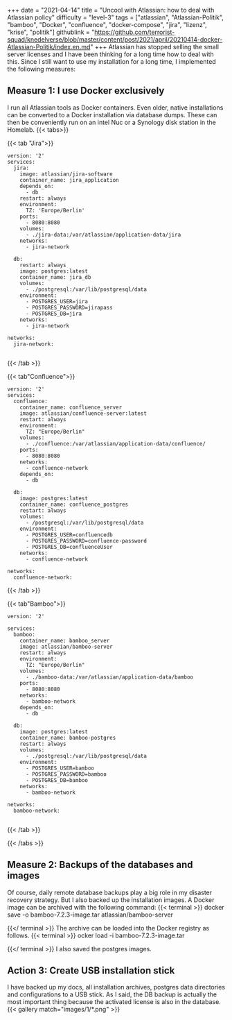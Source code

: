 +++
date = "2021-04-14"
title = "Uncool with Atlassian: how to deal with Atlassian policy"
difficulty = "level-3"
tags = ["atlassian", "Atlassian-Politik", "bamboo", "Docker", "confluence", "docker-compose", "jira", "lizenz", "krise", "politik"]
githublink = "https://github.com/terrorist-squad/knedelverse/blob/master/content/post/2021/april/20210414-docker-Atlassian-Politik/index.en.md"
+++
Atlassian has stopped selling the small server licenses and I have been thinking for a long time how to deal with this. Since I still want to use my installation for a long time, I implemented the following measures:
## Measure 1: I use Docker exclusively
I run all Atlassian tools as Docker containers. Even older, native installations can be converted to a Docker installation via database dumps. These can then be conveniently run on an intel Nuc or a Synology disk station in the Homelab.
{{< tabs>}}


{{< tab "Jira">}}


```
version: '2'
services:
  jira:
    image: atlassian/jira-software
    container_name: jira_application
    depends_on:
      - db
    restart: always
    environment:
      TZ: 'Europe/Berlin'
    ports:
      - 8080:8080
    volumes:
      - ./jira-data:/var/atlassian/application-data/jira
    networks:
      - jira-network
      
  db:
    restart: always
    image: postgres:latest
    container_name: jira_db
    volumes:
      - ./postgresql:/var/lib/postgresql/data
    environment:
      - POSTGRES_USER=jira
      - POSTGRES_PASSWORD=jirapass
      - POSTGRES_DB=jira
    networks:
      - jira-network

networks:
  jira-network:


```

{{< /tab >}}


{{< tab"Confluence">}}


```
version: '2'
services:
  confluence:
    container_name: confluence_server
    image: atlassian/confluence-server:latest
    restart: always
    environment:
      TZ: "Europe/Berlin"
    volumes:
      - ./confluence:/var/atlassian/application-data/confluence/
    ports:
      - 8080:8080
    networks:
      - confluence-network
    depends_on:
      - db

  db:
    image: postgres:latest
    container_name: confluence_postgres
    restart: always
    volumes:
      - /postgresql:/var/lib/postgresql/data
    environment:
      - POSTGRES_USER=confluencedb
      - POSTGRES_PASSWORD=confluence-password
      - POSTGRES_DB=confluenceUser
    networks:
      - confluence-network

networks:
  confluence-network:

```

{{< /tab >}}


{{< tab"Bamboo">}}


```
version: '2'

services:
  bamboo:
    container_name: bamboo_server
    image: atlassian/bamboo-server
    restart: always
    environment:
      TZ: "Europe/Berlin"
    volumes:
      - ./bamboo-data:/var/atlassian/application-data/bamboo
    ports:
      - 8080:8080
    networks:
      - bamboo-network
    depends_on:
      - db

  db:
    image: postgres:latest
    container_name: bamboo-postgres
    restart: always
    volumes:
      - ./postgresql:/var/lib/postgresql/data
    environment:
      - POSTGRES_USER=bamboo
      - POSTGRES_PASSWORD=bamboo
      - POSTGRES_DB=bamboo
    networks:
      - bamboo-network

networks:
  bamboo-network:


```

{{< /tab >}}


{{< /tabs >}}


## Measure 2: Backups of the databases and images
Of course, daily remote database backups play a big role in my disaster recovery strategy. But I also backed up the installation images. A Docker image can be archived with the following command:
{{< terminal >}}
docker save -o bamboo-7.2.3-image.tar atlassian/bamboo-server

{{</ terminal >}}
The archive can be loaded into the Docker registry as follows.
{{< terminal >}}
ocker load -i bamboo-7.2.3-image.tar

{{</ terminal >}}
I also saved the postgres images.
## Action 3: Create USB installation stick
I have backed up my docs, all installation archives, postgres data directories and configurations to a USB stick. As I said, the DB backup is actually the most important thing because the activated license is also in the database.
{{< gallery match="images/1/*.png" >}}

